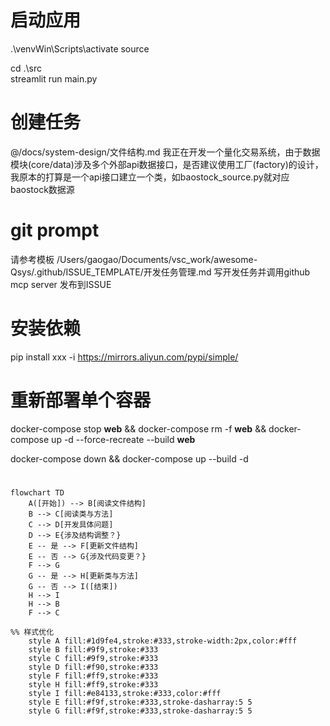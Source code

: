 # 启动应用
.\venvWin\Scripts\activate
source 

cd .\src\
streamlit run main.py


# 创建任务
@/docs/system-design/文件结构.md 我正在开发一个量化交易系统，由于数据模块(core/data)涉及多个外部api数据接口，是否建议使用工厂(factory)的设计，我原本的打算是一个api接口建立一个类，如baostock_source.py就对应baostock数据源

# git prompt
请参考模板 /Users/gaogao/Documents/vsc_work/awesome-Qsys/.github/ISSUE_TEMPLATE/开发任务管理.md 写开发任务并调用github mcp server 发布到ISSUE




# 安装依赖
pip install xxx -i https://mirrors.aliyun.com/pypi/simple/



# 重新部署单个容器
docker-compose stop **web** && docker-compose rm -f **web** && docker-compose up -d --force-recreate --build **web**

docker-compose down && docker-compose up --build  -d

# 
```mermaid
flowchart TD
    A([开始]) --> B[阅读文件结构]
    B --> C[阅读类与方法]
    C --> D[开发具体问题]
    D --> E{涉及结构调整？}
    E -- 是 --> F[更新文件结构]
    E -- 否 --> G{涉及代码变更？}
    F --> G
    G -- 是 --> H[更新类与方法]
    G -- 否 --> I([结束])
    H --> I
    H --> B
    F --> C

%% 样式优化
    style A fill:#1d9fe4,stroke:#333,stroke-width:2px,color:#fff
    style B fill:#9f9,stroke:#333
    style C fill:#9f9,stroke:#333
    style D fill:#f90,stroke:#333
    style F fill:#ff9,stroke:#333
    style H fill:#ff9,stroke:#333
    style I fill:#e84133,stroke:#333,color:#fff
    style E fill:#f9f,stroke:#333,stroke-dasharray:5 5
    style G fill:#f9f,stroke:#333,stroke-dasharray:5 5
```
